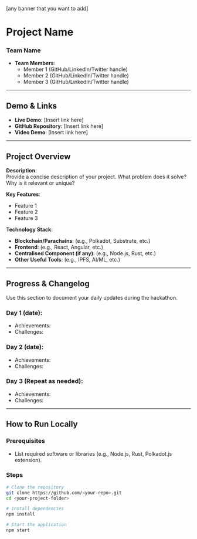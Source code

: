 [any banner that you want to add]

# Project Name

### Team Name
- **Team Members**:  
  - Member 1 (GitHub/LinkedIn/Twitter handle)  
  - Member 2 (GitHub/LinkedIn/Twitter handle)  
  - Member 3 (GitHub/LinkedIn/Twitter handle)  

---

## Demo & Links

- **Live Demo**: [Insert link here]  
- **GitHub Repository**: [Insert link here]  
- **Video Demo**: [Insert link here]  

---

## Project Overview

**Description**:  
Provide a concise description of your project. What problem does it solve? Why is it relevant or unique?

**Key Features**:  
- Feature 1  
- Feature 2  
- Feature 3  

**Technology Stack**:  
- **Blockchain/Parachains**: (e.g., Polkadot, Substrate, etc.)  
- **Frontend**: (e.g., React, Angular, etc.)  
- **Centralised Component (if any)**: (e.g., Node.js, Rust, etc.)  
- **Other Useful Tools**: (e.g., IPFS, AI/ML, etc.)  

---

## Progress & Changelog

Use this section to document your daily updates during the hackathon.  

### Day 1 (date):
- Achievements:  
- Challenges:  

### Day 2 (date):
- Achievements:  
- Challenges:  

### Day 3 (Repeat as needed):
- Achievements:  
- Challenges:  

---

## How to Run Locally

### Prerequisites
- List required software or libraries (e.g., Node.js, Rust, Polkadot.js extension).

### Steps
```bash
# Clone the repository
git clone https://github.com/<your-repo>.git
cd <your-project-folder>

# Install dependencies
npm install

# Start the application
npm start
